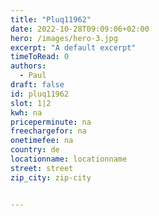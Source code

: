 ```yaml
---
title: "Pluq11962"
date: 2022-10-28T09:09:06+02:00
hero: /images/hero-3.jpg
excerpt: "A default excerpt"
timeToRead: 0
authors:
  - Paul
draft: false
id: pluq11962
slot: 1|2
kwh: na
priceperminute: na
freechargefor: na
onetimefee: na
country: de
locationname: locationname
street: street
zip_city: zip-city


---
```

